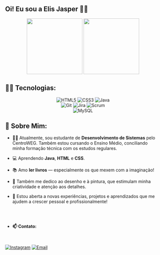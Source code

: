 ## Oi! Eu sou a Elis Jasper 👋😀


<p align="center">
  <img height="180em" src="https://github-readme-stats.vercel.app/api?username=Liiiiisssz&show_icons=true&theme=tokyonight&hide_border=true"/>
  <img height="180em" src="https://github-readme-stats.vercel.app/api/top-langs/?username=Liiiiisssz&layout=compact&theme=tokyonight&hide_border=true"/>
</p>

## 👨‍💻 Tecnologias:

<p align="center">
  <img src="https://img.shields.io/badge/HTML5-E34F26?style=for-the-badge&logo=html5&logoColor=white" alt="HTML5"/>
  <img src="https://img.shields.io/badge/CSS3-1572B6?style=for-the-badge&logo=css3&logoColor=white" alt="CSS3"/>
  <img src="https://img.shields.io/badge/Java-007396?style=for-the-badge&logo=java&logoColor=white" alt="Java"/>
  <br>
  <img src="https://img.shields.io/badge/Git-F05032?style=for-the-badge&logo=git&logoColor=white" alt="Git"/>
  <img src="https://img.shields.io/badge/Jira-0052CC?style=for-the-badge&logo=jira&logoColor=white" alt="Jira"/>
  <img src="https://img.shields.io/badge/Scrum-6DB33F?style=for-the-badge&logo=scrumalliance&logoColor=white" alt="Scrum"/>
  <br>
  <img src="https://img.shields.io/badge/MySQL-4479A1?style=for-the-badge&logo=mysql&logoColor=white" alt="MySQL"/>
</p>



## 📌 Sobre Mim:

- 👩‍🎓 Atualmente, sou estudante de <strong>Desenvolvimento de Sistemas</strong> pelo CentroWEG. Também estou cursando o Ensino Médio, conciliando minha
   formação técnica com os estudos regulares.
  
- 💻 Aprendendo **Java**, **HTML** e **CSS**.

- 📚 Amo **ler livros** — especialmente os que mexem com a imaginação!
  
- 🎨 Também me dedico ao desenho e à pintura, que estimulam minha criatividade e atenção aos detalhes.
  
- 🌱 Estou aberta a novas experiências, projetos e aprendizados que me ajudem a crescer pessoal e profissionalmente! 
<br>
<br>

- <strong>📫 Contato:</strong></li>
<br>


[![Instagram](https://img.shields.io/badge/@liszjas-E4405F?style=for-the-badge&logo=instagram&logoColor=white)](https://instagram.com/liszjas?igsh=MWNnNG1nNjEwYzFyNw==)
[![Email](https://img.shields.io/badge/elisjasper-D14836?style=for-the-badge&logo=gmail&logoColor=white)](mailto:elis_jasper@estudante.sesisenai.org.br)
